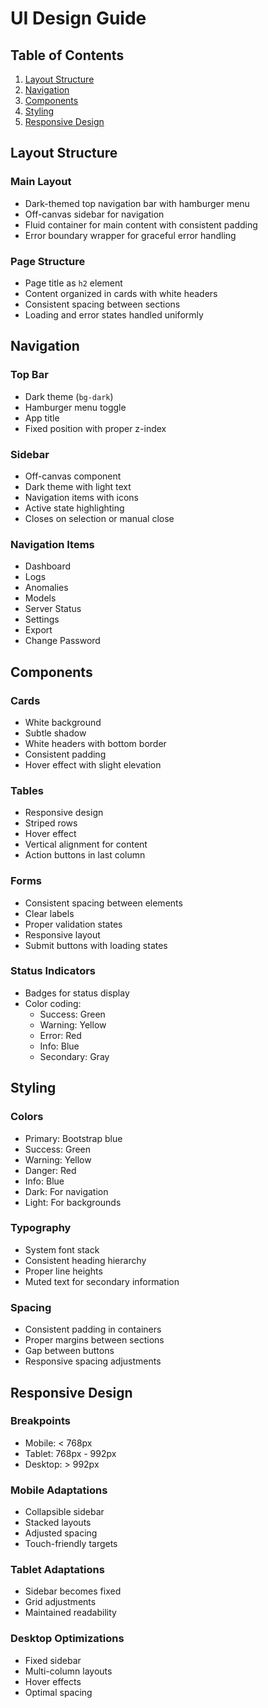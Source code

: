 # UI Design Guide

## Table of Contents
1. [Layout Structure](#layout-structure)
2. [Navigation](#navigation)
3. [Components](#components)
4. [Styling](#styling)
5. [Responsive Design](#responsive-design)

## Layout Structure

### Main Layout
- Dark-themed top navigation bar with hamburger menu
- Off-canvas sidebar for navigation
- Fluid container for main content with consistent padding
- Error boundary wrapper for graceful error handling

### Page Structure
- Page title as `h2` element
- Content organized in cards with white headers
- Consistent spacing between sections
- Loading and error states handled uniformly

## Navigation

### Top Bar
- Dark theme (`bg-dark`)
- Hamburger menu toggle
- App title
- Fixed position with proper z-index

### Sidebar
- Off-canvas component
- Dark theme with light text
- Navigation items with icons
- Active state highlighting
- Closes on selection or manual close

### Navigation Items
- Dashboard
- Logs
- Anomalies
- Models
- Server Status
- Settings
- Export
- Change Password

## Components

### Cards
- White background
- Subtle shadow
- White headers with bottom border
- Consistent padding
- Hover effect with slight elevation

### Tables
- Responsive design
- Striped rows
- Hover effect
- Vertical alignment for content
- Action buttons in last column

### Forms
- Consistent spacing between elements
- Clear labels
- Proper validation states
- Responsive layout
- Submit buttons with loading states

### Status Indicators
- Badges for status display
- Color coding:
  - Success: Green
  - Warning: Yellow
  - Error: Red
  - Info: Blue
  - Secondary: Gray

## Styling

### Colors
- Primary: Bootstrap blue
- Success: Green
- Warning: Yellow
- Danger: Red
- Info: Blue
- Dark: For navigation
- Light: For backgrounds

### Typography
- System font stack
- Consistent heading hierarchy
- Proper line heights
- Muted text for secondary information

### Spacing
- Consistent padding in containers
- Proper margins between sections
- Gap between buttons
- Responsive spacing adjustments

## Responsive Design

### Breakpoints
- Mobile: < 768px
- Tablet: 768px - 992px
- Desktop: > 992px

### Mobile Adaptations
- Collapsible sidebar
- Stacked layouts
- Adjusted spacing
- Touch-friendly targets

### Tablet Adaptations
- Sidebar becomes fixed
- Grid adjustments
- Maintained readability

### Desktop Optimizations
- Fixed sidebar
- Multi-column layouts
- Hover effects
- Optimal spacing 